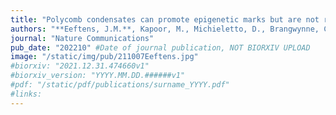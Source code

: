 ```yaml
---
title: "Polycomb condensates can promote epigenetic marks but are not required for sustained chromatin compaction"
authors: "**Eeftens, J.M.**, Kapoor, M., Michieletto, D., Brangwynne, C.P."
journal: "Nature Communications"
pub_date: "202210" #Date of journal publication, NOT BIORXIV UPLOAD
image: "/static/img/pub/211007Eeftens.jpg"
#biorxiv: "2021.12.31.474660v1"
#biorxiv_version: "YYYY.MM.DD.######v1"
#pdf: "/static/pdf/publications/surname_YYYY.pdf"
#links:
---
```

